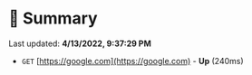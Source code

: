 # 📖 Summary
Last updated: **4/13/2022, 9:37:29 PM**

- `GET` [https://google.com](https://google.com) - **Up** (240ms)
